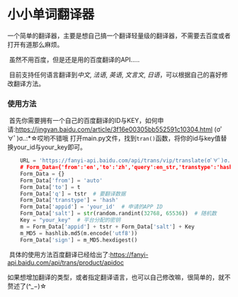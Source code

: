 # 小小单词翻译器

​	一个简单的翻译器，主要是想自己搞一个翻译轻量级的翻译器，不需要去百度或者打开有道那么麻烦。

​	虽然不用百度，但是还是用的百度翻译的API.....

​	目前支持任何语言翻译到*中文*, *法语*, *英语*, *文言文*, *日语*，可以根据自己的喜好修改翻译方法。



### 使用方法

​	首先你需要拥有一个自己的百度翻译的ID与KEY，如何申请:https://jingyan.baidu.com/article/3f16e00305bb552591c10304.html
(σﾟ∀ﾟ)σ..:*☆哎哟不错哦
​	打开main.py文件，找到`tran()`函数，将你的id与key值替换your_id与your_key即可。

```python
	URL = 'https://fanyi-api.baidu.com/api/trans/vip/translate(σﾟ∀ﾟ)σ..:*☆哎哟不错哦
    # Form_Data={'from':'en','to':'zh','query':en_str,'transtype':'hash'}
    Form_Data = {}
    Form_Data['from'] = 'auto'
    Form_Data['to'] = t
    Form_Data['q'] = tstr  # 要翻译数据
    Form_Data['transtype'] = 'hash'
    Form_Data['appid'] = 'your_id'  # 申请的APP ID
    Form_Data['salt'] = str(random.randint(32768, 65536))  # 随机数
    Key = "your_key"  # 平台分配的密钥
    m = Form_Data['appid'] + tstr + Form_Data['salt'] + Key
    m_MD5 = hashlib.md5(m.encode('utf8'))
    Form_Data['sign'] = m_MD5.hexdigest()
```

​	具体的使用方法百度翻译已经给出了:https://fanyi-api.baidu.com/api/trans/product/apidoc

​	如果想增加翻译的类型，或者指定翻译语言，也可以自己修改嘛，很简单的，就不赘述了(^_−)☆
